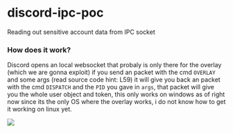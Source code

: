 # discord-ipc-poc
Reading out sensitive account data from IPC socket

### How does it work?
Discord opens an local websocket that probaly is only there for the overlay (which we are gonna exploit)
if you send an packet  with the cmd `OVERLAY` and some args (read source code hint: L59) it will give you back an packet
with the cmd `DISPATCH` and the `PID` you gave in `args`, that packet will give you the whole user object and token, this only works on windows
as of right now since its the only OS where the overlay works, i do not know how to get it working on linux yet.

<img src="http://pays.host/uploads/68e43db6-db36-46c3-b69e-540a857770cf/1BCQ8TOn.png">
